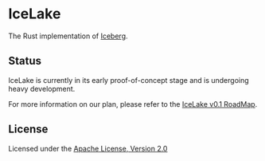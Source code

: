 # IceLake

The Rust implementation of [Iceberg](https://iceberg.apache.org/).

## Status

IceLake is currently in its early proof-of-concept stage and is undergoing heavy development.

For more information on our plan, please refer to the [IceLake v0.1 RoadMap](https://github.com/icelake-io/icelake/issues/1).

## License

Licensed under the [Apache License, Version 2.0](http://www.apache.org/licenses/LICENSE-2.0)
